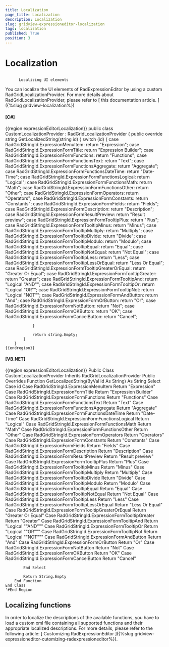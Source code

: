 ```yaml
---
title: Localization
page_title: Localization
description: Localization
slug: gridview-expressioneditor-localization
tags: localization
published: True
position: 3
---
```


# Localization



## 
          Localizing UI elements
        

You can localize the UI elements of RadExpressionEditor
            by using a custom RadGridLocalizationProvider.
            For more details about RadGridLocalizationProvider,
            please refer to
            [
              this documentation article.
            ]({%slug gridview-localization%})

#### __[C#]__

{{region expressionEditorLocalization}}
	    public class CustomLocalizationProvider : RadGridLocalizationProvider
	    {
	        public override string GetLocalizedString(string id)
	        {
	            switch (id)
	            {
	                case RadGridStringId.ExpressionMenuItem: return "Expression";
	                case RadGridStringId.ExpressionFormTitle: return "Expression Builder";
	                case RadGridStringId.ExpressionFormFunctions: return "Functions";
	                case RadGridStringId.ExpressionFormFunctionsText: return "Text";
	                case RadGridStringId.ExpressionFormFunctionsAggregate: return "Aggregate";
	                case RadGridStringId.ExpressionFormFunctionsDateTime: return "Date-Time";
	                case RadGridStringId.ExpressionFormFunctionsLogical: return "Logical";
	                case RadGridStringId.ExpressionFormFunctionsMath: return "Math";
	                case RadGridStringId.ExpressionFormFunctionsOther: return "Other";
	                case RadGridStringId.ExpressionFormOperators: return "Operators";
	                case RadGridStringId.ExpressionFormConstants: return "Constants";
	                case RadGridStringId.ExpressionFormFields: return "Fields";
	                case RadGridStringId.ExpressionFormDescription: return "Description";
	                case RadGridStringId.ExpressionFormResultPreview: return "Result preview";
	                case RadGridStringId.ExpressionFormTooltipPlus: return "Plus";
	                case RadGridStringId.ExpressionFormTooltipMinus: return "Minus";
	                case RadGridStringId.ExpressionFormTooltipMultiply: return "Multiply";
	                case RadGridStringId.ExpressionFormTooltipDivide: return "Divide";
	                case RadGridStringId.ExpressionFormTooltipModulo: return "Modulo";
	                case RadGridStringId.ExpressionFormTooltipEqual: return "Equal";
	                case RadGridStringId.ExpressionFormTooltipNotEqual: return "Not Equal";
	                case RadGridStringId.ExpressionFormTooltipLess: return "Less";
	                case RadGridStringId.ExpressionFormTooltipLessOrEqual: return "Less Or Equal";
	                case RadGridStringId.ExpressionFormTooltipGreaterOrEqual: return "Greater Or Equal";
	                case RadGridStringId.ExpressionFormTooltipGreater: return "Greater";
	                case RadGridStringId.ExpressionFormTooltipAnd: return "Logical \"AND\"";
	                case RadGridStringId.ExpressionFormTooltipOr: return "Logical \"OR\"";
	                case RadGridStringId.ExpressionFormTooltipNot: return "Logical \"NOT\"";
	                case RadGridStringId.ExpressionFormAndButton: return "And";
	                case RadGridStringId.ExpressionFormOrButton: return "Or";
	                case RadGridStringId.ExpressionFormNotButton: return "Not";
	                case RadGridStringId.ExpressionFormOKButton: return "OK";
	                case RadGridStringId.ExpressionFormCancelButton: return "Cancel";
	
	            }
	
	            return string.Empty;
	        }
	    }
	{{endregion}}



#### __[VB.NET]__

{{region expressionEditorLocalization}}
	Public Class CustomLocalizationProvider
	    Inherits RadGridLocalizationProvider
	    Public Overrides Function GetLocalizedString(ByVal id As String) As String
	        Select Case id
	            Case RadGridStringId.ExpressionMenuItem
	                Return "Expression"
	            Case RadGridStringId.ExpressionFormTitle
	                Return "Expression Builder"
	            Case RadGridStringId.ExpressionFormFunctions
	                Return "Functions"
	            Case RadGridStringId.ExpressionFormFunctionsText
	                Return "Text"
	            Case RadGridStringId.ExpressionFormFunctionsAggregate
	                Return "Aggregate"
	            Case RadGridStringId.ExpressionFormFunctionsDateTime
	                Return "Date-Time"
	            Case RadGridStringId.ExpressionFormFunctionsLogical
	                Return "Logical"
	            Case RadGridStringId.ExpressionFormFunctionsMath
	                Return "Math"
	            Case RadGridStringId.ExpressionFormFunctionsOther
	                Return "Other"
	            Case RadGridStringId.ExpressionFormOperators
	                Return "Operators"
	            Case RadGridStringId.ExpressionFormConstants
	                Return "Constants"
	            Case RadGridStringId.ExpressionFormFields
	                Return "Fields"
	            Case RadGridStringId.ExpressionFormDescription
	                Return "Description"
	            Case RadGridStringId.ExpressionFormResultPreview
	                Return "Result preview"
	            Case RadGridStringId.ExpressionFormTooltipPlus
	                Return "Plus"
	            Case RadGridStringId.ExpressionFormTooltipMinus
	                Return "Minus"
	            Case RadGridStringId.ExpressionFormTooltipMultiply
	                Return "Multiply"
	            Case RadGridStringId.ExpressionFormTooltipDivide
	                Return "Divide"
	            Case RadGridStringId.ExpressionFormTooltipModulo
	                Return "Modulo"
	            Case RadGridStringId.ExpressionFormTooltipEqual
	                Return "Equal"
	            Case RadGridStringId.ExpressionFormTooltipNotEqual
	                Return "Not Equal"
	            Case RadGridStringId.ExpressionFormTooltipLess
	                Return "Less"
	            Case RadGridStringId.ExpressionFormTooltipLessOrEqual
	                Return "Less Or Equal"
	            Case RadGridStringId.ExpressionFormTooltipGreaterOrEqual
	                Return "Greater Or Equal"
	            Case RadGridStringId.ExpressionFormTooltipGreater
	                Return "Greater"
	            Case RadGridStringId.ExpressionFormTooltipAnd
	                Return "Logical ""AND"""
	            Case RadGridStringId.ExpressionFormTooltipOr
	                Return "Logical ""OR"""
	            Case RadGridStringId.ExpressionFormTooltipNot
	                Return "Logical ""NOT"""
	            Case RadGridStringId.ExpressionFormAndButton
	                Return "And"
	            Case RadGridStringId.ExpressionFormOrButton
	                Return "Or"
	            Case RadGridStringId.ExpressionFormNotButton
	                Return "Not"
	            Case RadGridStringId.ExpressionFormOKButton
	                Return "OK"
	            Case RadGridStringId.ExpressionFormCancelButton
	                Return "Cancel"
	
	        End Select
	
	        Return String.Empty
	    End Function
	End Class
	'#End Region



## Localizing functions

In order to localize the descriptions of the available functions,
            you have to load a custom xml file containing all supported functions
            and their appropriate localized descriptions.
            For more details, please refer to the following article:
            [
              Customizing RadExpressionEditor
            ]({%slug gridview-expressioneditor-cutomizing-radexpressioneditor%}).
          
